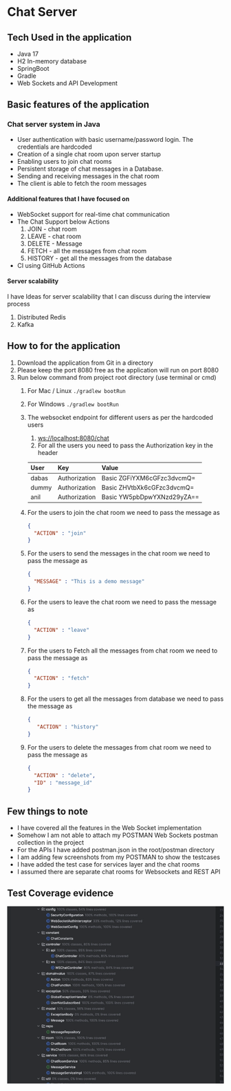 # Chat Server

## Tech Used in the application 
- Java 17
- H2 In-memory database
- SpringBoot
- Gradle 
- Web Sockets and API Development


## Basic features of the application 

### Chat server system in Java
- User authentication with basic username/password login. The credentials are hardcoded
- Creation of a single chat room upon server startup
- Enabling users to join chat rooms
- Persistent storage of chat messages in a Database.
- Sending and receiving messages in the chat room
- The client is able to fetch the room messages

#### Additional features that I have focused on 

- WebSocket support for real-time chat communication
- The Chat Support below Actions 
  1. JOIN - chat room
  2. LEAVE - chat room
  3. DELETE - Message
  4. FETCH - all the messages from chat room
  5. HISTORY - get all the messages from the database
- CI using GitHub Actions 

#### Server scalability

I have Ideas for server scalability that I can discuss during the interview process 

1. Distributed Redis 
2. Kafka
  

## How to for the application 


1. Download the application from Git in a directory
2. Please keep the port 8080 free as the application will run on port 8080
3. Run below command from project root directory (use terminal or cmd)
   1. For Mac / Linux
      ```./gradlew bootRun```
   2. For Windows
      ```./gradlew bootRun```
   4. The websocket endpoint for different users as per the hardcoded users

      1. [ws://localhost:8080/chat](ws://localhost:8080/chat)
      2. For all the users you need to pass the Authorization key in the header
      
      User | Key           | Value 
            --- |---------------|-------
            dabas | Authorization | Basic ZGFiYXM6cGFzc3dvcmQ= 
       dummy | Authorization | Basic ZHVtbXk6cGFzc3dvcmQ=
       anil | Authorization | Basic YW5pbDpwYXNzd29yZA==

   3. For the users to join the chat room we need to pass the message as  
       ```json
       {
         "ACTION" : "join" 
       }
       ```
   4. For the users to send the messages in the chat room we need to pass the message as
    
       ```json
       {
         "MESSAGE" : "This is a demo message" 
       }
       ```
   5. For the users to leave the chat room we need to pass the message as
       ```json
       {
         "ACTION" : "leave" 
       }
       ```
   6.  For the users to Fetch all the messages from chat room we need to pass the message as
       ```json
       {
         "ACTION" : "fetch" 
       }
       ```
   7. For the users to get all the messages from database we need to pass the message as
       ```json
       {
          "ACTION" : "history"
       }
       ```
   8. For the users to delete the messages from chat room we need to pass the message as
       ```json
       {
         "ACTION" : "delete", 
         "ID" : "message_id"
       }
       ```
          
## Few things to note 

- I have covered all the features in the Web Socket implementation 
- Somehow I am not able to attach my POSTMAN Web Sockets postman collection in the project 
- For the APIs I have added postman.json in the root/postman directory
- I am adding few screenshots from my POSTMAN to show the testcases 
- I have added the test case for services layer and the chat rooms 
- I assumed there are separate chat rooms for Websockets and  REST API

## Test Coverage evidence 

![img.png](img.png)